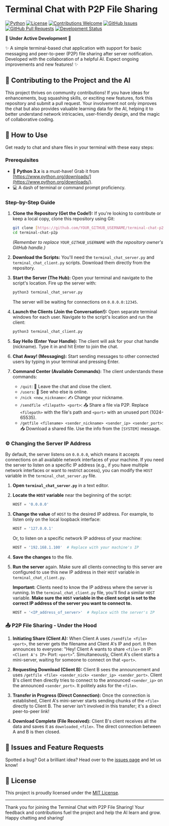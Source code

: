 # Terminal Chat with P2P File Sharing

[![Python](https://img.shields.io/badge/Python-3.x-blue.svg)](https://www.python.org/licenses/by-sa/4.0/)
[![License](https://img.shields.io/badge/License-MIT-yellow.svg)](https://opensource.org/licenses/MIT)
[![Contributions Welcome](https://img.shields.io/badge/Contributions-Welcome-brightgreen.svg)](https://github.com/YOUR_GITHUB_USERNAME/terminal-chat-p2p/CONTRIBUTING.md)
[![GitHub Issues](https://img.shields.io/github/issues/YOUR_GITHUB_USERNAME/terminal-chat-p2p)](https://github.com/YOUR_GITHUB_USERNAME/terminal-chat-p2p/issues)
[![GitHub Pull Requests](https://img.shields.io/github/pulls/YOUR_GITHUB_USERNAME/terminal-chat-p2p)](https://github.com/YOUR_GITHUB_USERNAME/terminal-chat-p2p/pulls)
[![Development Status](https://img.shields.io/badge/Development-Under%20Development-orange)](https://github.com/YOUR_GITHUB_USERNAME/terminal-chat-p2p)

🚧 **Under Active Development** 🚧

✨ A simple terminal-based chat application with support for basic messaging and peer-to-peer (P2P) file sharing after server notification. Developed with the collaboration of a helpful AI. Expect ongoing improvements and new features! ✨

## 🤝 Contributing to the Project and the AI

This project thrives on community contributions! If you have ideas for enhancements, bug squashing skills, or exciting new features, fork this repository and submit a pull request. Your involvement not only improves the chat but also provides valuable learning data for the AI, helping it to better understand network intricacies, user-friendly design, and the magic of collaborative coding.

## 🚀 How to Use

Get ready to chat and share files in your terminal with these easy steps:

### Prerequisites

* 🐍 **Python 3.x** is a must-have! Grab it from [https://www.python.org/downloads/](https://www.python.org/downloads/).
* 💻 A dash of terminal or command prompt proficiency.

### Step-by-Step Guide

1.  **Clone the Repository (Get the Code!):**
    If you're looking to contribute or keep a local copy, clone this repository using Git:
    ```bash
    git clone [https://github.com/YOUR_GITHUB_USERNAME/terminal-chat-p2p.git](https://github.com/YOUR_GITHUB_USERNAME/terminal-chat-p2p.git)
    cd terminal-chat-p2p
    ```
    *(Remember to replace `YOUR_GITHUB_USERNAME` with the repository owner's GitHub handle.)*

2.  **Download the Scripts:**
    You'll need the `terminal_chat_server.py` and `terminal_chat_client.py` scripts. Download them directly from the repository.

3.  **Start the Server (The Hub):**
    Open your terminal and navigate to the script's location. Fire up the server with:
    ```bash
    python3 terminal_chat_server.py
    ```
    The server will be waiting for connections on `0.0.0.0:12345`.

4.  **Launch the Clients (Join the Conversation!):**
    Open separate terminal windows for each user. Navigate to the script's location and run the client:
    ```bash
    python3 terminal_chat_client.py
    ```

5.  **Say Hello (Enter Your Handle):**
    The client will ask for your chat handle (nickname). Type it in and hit Enter to join the chat.

6.  **Chat Away! (Messaging):**
    Start sending messages to other connected users by typing in your terminal and pressing Enter.

7.  **Command Center (Available Commands):**
    The client understands these commands:
    * `/quit`: 👋 Leave the chat and close the client.
    * `/users`: 👥 See who else is online.
    * `/nick <new_nickname>`: ✍️ Change your nickname.
    * `/sendfile <filepath> <port>`: 📤 Share a file via P2P. Replace `<filepath>` with the file's path and `<port>` with an unused port (1024-65535).
    * `/getfile <filename> <sender_nickname> <sender_ip> <sender_port>`: 📥 Download a shared file. Use the info from the `[SYSTEM]` message.

### ⚙️ Changing the Server IP Address

By default, the server listens on `0.0.0.0`, which means it accepts connections on all available network interfaces of your machine. If you need the server to listen on a specific IP address (e.g., if you have multiple network interfaces or want to restrict access), you can modify the `HOST` variable in the `terminal_chat_server.py` file.

1.  **Open `terminal_chat_server.py`** in a text editor.
2.  **Locate the `HOST` variable** near the beginning of the script:
    ```python
    HOST = '0.0.0.0'
    ```
3.  **Change the value** of `HOST` to the desired IP address. For example, to listen only on the local loopback interface:
    ```python
    HOST = '127.0.0.1'
    ```
    Or, to listen on a specific network IP address of your machine:
    ```python
    HOST = '192.168.1.100'  # Replace with your machine's IP
    ```
4.  **Save the changes** to the file.
5.  **Run the server** again. Make sure all clients connecting to this server are configured to use this new IP address in their `HOST` variable in `terminal_chat_client.py`.

    **Important:** Clients need to know the IP address where the server is running. In the `terminal_chat_client.py` file, you'll find a similar `HOST` variable. **Make sure the `HOST` variable in the client script is set to the correct IP address of the server you want to connect to.**

    ```python
    HOST = '<IP_address_of_server>'  # Replace with the server's IP
    ```

### 📤 P2P File Sharing - Under the Hood

1.  **Initiating Share (Client A):**
    When Client A uses `/sendfile <file> <port>`, the server gets the filename and Client A's IP and port. It then announces to everyone: "Hey! Client A wants to share `<file>` on IP: `<Client A's IP>` Port: `<port>`". Simultaneously, Client A's client starts a mini-server, waiting for someone to connect on that `<port>`.

2.  **Requesting Download (Client B):**
    Client B sees the announcement and uses `/getfile <file> <sender_nick> <sender_ip> <sender_port>`. Client B's client then directly tries to connect to the announced `<sender_ip>` on the announced `<sender_port>`. It politely asks for the `<file>`.

3.  **Transfer in Progress (Direct Connection):**
    Once the connection is established, Client A's mini-server starts sending chunks of the `<file>` directly to Client B. The server isn't involved in this transfer; it's a direct peer-to-peer link!

4.  **Download Complete (File Received):**
    Client B's client receives all the data and saves it as `downloaded_<file>`. The direct connection between A and B is then closed.

## 🐛 Issues and Feature Requests

Spotted a bug? Got a brilliant idea? Head over to the [issues page](https://github.com/YOUR_GITHUB_USERNAME/terminal-chat-p2p/issues) and let us know!

## 📜 License

This project is proudly licensed under the [MIT License](LICENSE).

---

Thank you for joining the Terminal Chat with P2P File Sharing! Your feedback and contributions fuel the project and help the AI learn and grow. Happy chatting and sharing! 
